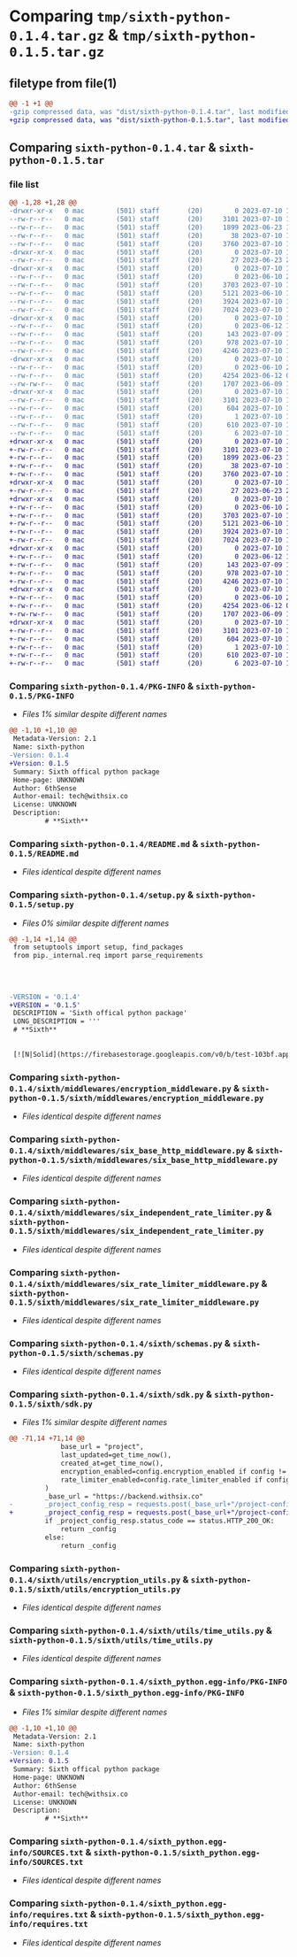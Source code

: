 # Comparing `tmp/sixth-python-0.1.4.tar.gz` & `tmp/sixth-python-0.1.5.tar.gz`

## filetype from file(1)

```diff
@@ -1 +1 @@
-gzip compressed data, was "dist/sixth-python-0.1.4.tar", last modified: Mon Jul 10 12:24:44 2023, max compression
+gzip compressed data, was "dist/sixth-python-0.1.5.tar", last modified: Mon Jul 10 13:05:25 2023, max compression
```

## Comparing `sixth-python-0.1.4.tar` & `sixth-python-0.1.5.tar`

### file list

```diff
@@ -1,28 +1,28 @@
-drwxr-xr-x   0 mac        (501) staff       (20)        0 2023-07-10 12:24:44.000000 sixth-python-0.1.4/
--rw-r--r--   0 mac        (501) staff       (20)     3101 2023-07-10 12:24:44.000000 sixth-python-0.1.4/PKG-INFO
--rw-r--r--   0 mac        (501) staff       (20)     1899 2023-06-23 11:48:40.000000 sixth-python-0.1.4/README.md
--rw-r--r--   0 mac        (501) staff       (20)       38 2023-07-10 12:24:44.000000 sixth-python-0.1.4/setup.cfg
--rw-r--r--   0 mac        (501) staff       (20)     3760 2023-07-10 12:24:40.000000 sixth-python-0.1.4/setup.py
-drwxr-xr-x   0 mac        (501) staff       (20)        0 2023-07-10 12:24:44.000000 sixth-python-0.1.4/sixth/
--rw-r--r--   0 mac        (501) staff       (20)       27 2023-06-23 22:29:11.000000 sixth-python-0.1.4/sixth/__init__.py
-drwxr-xr-x   0 mac        (501) staff       (20)        0 2023-07-10 12:24:44.000000 sixth-python-0.1.4/sixth/middlewares/
--rw-r--r--   0 mac        (501) staff       (20)        0 2023-06-10 23:12:54.000000 sixth-python-0.1.4/sixth/middlewares/__init__.py
--rw-r--r--   0 mac        (501) staff       (20)     3703 2023-07-10 11:42:02.000000 sixth-python-0.1.4/sixth/middlewares/encryption_middleware.py
--rw-r--r--   0 mac        (501) staff       (20)     5121 2023-06-10 17:10:19.000000 sixth-python-0.1.4/sixth/middlewares/six_base_http_middleware.py
--rw-r--r--   0 mac        (501) staff       (20)     3924 2023-07-10 11:42:02.000000 sixth-python-0.1.4/sixth/middlewares/six_independent_rate_limiter.py
--rw-r--r--   0 mac        (501) staff       (20)     7024 2023-07-10 12:10:24.000000 sixth-python-0.1.4/sixth/middlewares/six_rate_limiter_middleware.py
-drwxr-xr-x   0 mac        (501) staff       (20)        0 2023-07-10 12:24:44.000000 sixth-python-0.1.4/sixth/pen_test/
--rw-r--r--   0 mac        (501) staff       (20)        0 2023-06-12 15:04:45.000000 sixth-python-0.1.4/sixth/pen_test/__init__.py
--rw-r--r--   0 mac        (501) staff       (20)      143 2023-07-09 17:50:41.000000 sixth-python-0.1.4/sixth/pen_test/auto_pen_test.py
--rw-r--r--   0 mac        (501) staff       (20)      978 2023-07-10 11:22:10.000000 sixth-python-0.1.4/sixth/schemas.py
--rw-r--r--   0 mac        (501) staff       (20)     4246 2023-07-10 12:21:29.000000 sixth-python-0.1.4/sixth/sdk.py
-drwxr-xr-x   0 mac        (501) staff       (20)        0 2023-07-10 12:24:44.000000 sixth-python-0.1.4/sixth/utils/
--rw-r--r--   0 mac        (501) staff       (20)        0 2023-06-10 23:13:17.000000 sixth-python-0.1.4/sixth/utils/__init__.py
--rw-r--r--   0 mac        (501) staff       (20)     4254 2023-06-12 02:56:13.000000 sixth-python-0.1.4/sixth/utils/encryption_utils.py
--rw-rw-r--   0 mac        (501) staff       (20)     1707 2023-06-09 19:33:11.000000 sixth-python-0.1.4/sixth/utils/time_utils.py
-drwxr-xr-x   0 mac        (501) staff       (20)        0 2023-07-10 12:24:44.000000 sixth-python-0.1.4/sixth_python.egg-info/
--rw-r--r--   0 mac        (501) staff       (20)     3101 2023-07-10 12:24:44.000000 sixth-python-0.1.4/sixth_python.egg-info/PKG-INFO
--rw-r--r--   0 mac        (501) staff       (20)      604 2023-07-10 12:24:44.000000 sixth-python-0.1.4/sixth_python.egg-info/SOURCES.txt
--rw-r--r--   0 mac        (501) staff       (20)        1 2023-07-10 12:24:44.000000 sixth-python-0.1.4/sixth_python.egg-info/dependency_links.txt
--rw-r--r--   0 mac        (501) staff       (20)      610 2023-07-10 12:24:44.000000 sixth-python-0.1.4/sixth_python.egg-info/requires.txt
--rw-r--r--   0 mac        (501) staff       (20)        6 2023-07-10 12:24:44.000000 sixth-python-0.1.4/sixth_python.egg-info/top_level.txt
+drwxr-xr-x   0 mac        (501) staff       (20)        0 2023-07-10 13:05:25.000000 sixth-python-0.1.5/
+-rw-r--r--   0 mac        (501) staff       (20)     3101 2023-07-10 13:05:25.000000 sixth-python-0.1.5/PKG-INFO
+-rw-r--r--   0 mac        (501) staff       (20)     1899 2023-06-23 11:48:40.000000 sixth-python-0.1.5/README.md
+-rw-r--r--   0 mac        (501) staff       (20)       38 2023-07-10 13:05:25.000000 sixth-python-0.1.5/setup.cfg
+-rw-r--r--   0 mac        (501) staff       (20)     3760 2023-07-10 13:05:20.000000 sixth-python-0.1.5/setup.py
+drwxr-xr-x   0 mac        (501) staff       (20)        0 2023-07-10 13:05:25.000000 sixth-python-0.1.5/sixth/
+-rw-r--r--   0 mac        (501) staff       (20)       27 2023-06-23 22:29:11.000000 sixth-python-0.1.5/sixth/__init__.py
+drwxr-xr-x   0 mac        (501) staff       (20)        0 2023-07-10 13:05:25.000000 sixth-python-0.1.5/sixth/middlewares/
+-rw-r--r--   0 mac        (501) staff       (20)        0 2023-06-10 23:12:54.000000 sixth-python-0.1.5/sixth/middlewares/__init__.py
+-rw-r--r--   0 mac        (501) staff       (20)     3703 2023-07-10 11:42:02.000000 sixth-python-0.1.5/sixth/middlewares/encryption_middleware.py
+-rw-r--r--   0 mac        (501) staff       (20)     5121 2023-06-10 17:10:19.000000 sixth-python-0.1.5/sixth/middlewares/six_base_http_middleware.py
+-rw-r--r--   0 mac        (501) staff       (20)     3924 2023-07-10 11:42:02.000000 sixth-python-0.1.5/sixth/middlewares/six_independent_rate_limiter.py
+-rw-r--r--   0 mac        (501) staff       (20)     7024 2023-07-10 12:10:24.000000 sixth-python-0.1.5/sixth/middlewares/six_rate_limiter_middleware.py
+drwxr-xr-x   0 mac        (501) staff       (20)        0 2023-07-10 13:05:25.000000 sixth-python-0.1.5/sixth/pen_test/
+-rw-r--r--   0 mac        (501) staff       (20)        0 2023-06-12 15:04:45.000000 sixth-python-0.1.5/sixth/pen_test/__init__.py
+-rw-r--r--   0 mac        (501) staff       (20)      143 2023-07-09 17:50:41.000000 sixth-python-0.1.5/sixth/pen_test/auto_pen_test.py
+-rw-r--r--   0 mac        (501) staff       (20)      978 2023-07-10 11:22:10.000000 sixth-python-0.1.5/sixth/schemas.py
+-rw-r--r--   0 mac        (501) staff       (20)     4246 2023-07-10 13:04:35.000000 sixth-python-0.1.5/sixth/sdk.py
+drwxr-xr-x   0 mac        (501) staff       (20)        0 2023-07-10 13:05:25.000000 sixth-python-0.1.5/sixth/utils/
+-rw-r--r--   0 mac        (501) staff       (20)        0 2023-06-10 23:13:17.000000 sixth-python-0.1.5/sixth/utils/__init__.py
+-rw-r--r--   0 mac        (501) staff       (20)     4254 2023-06-12 02:56:13.000000 sixth-python-0.1.5/sixth/utils/encryption_utils.py
+-rw-rw-r--   0 mac        (501) staff       (20)     1707 2023-06-09 19:33:11.000000 sixth-python-0.1.5/sixth/utils/time_utils.py
+drwxr-xr-x   0 mac        (501) staff       (20)        0 2023-07-10 13:05:25.000000 sixth-python-0.1.5/sixth_python.egg-info/
+-rw-r--r--   0 mac        (501) staff       (20)     3101 2023-07-10 13:05:25.000000 sixth-python-0.1.5/sixth_python.egg-info/PKG-INFO
+-rw-r--r--   0 mac        (501) staff       (20)      604 2023-07-10 13:05:25.000000 sixth-python-0.1.5/sixth_python.egg-info/SOURCES.txt
+-rw-r--r--   0 mac        (501) staff       (20)        1 2023-07-10 13:05:25.000000 sixth-python-0.1.5/sixth_python.egg-info/dependency_links.txt
+-rw-r--r--   0 mac        (501) staff       (20)      610 2023-07-10 13:05:25.000000 sixth-python-0.1.5/sixth_python.egg-info/requires.txt
+-rw-r--r--   0 mac        (501) staff       (20)        6 2023-07-10 13:05:25.000000 sixth-python-0.1.5/sixth_python.egg-info/top_level.txt
```

### Comparing `sixth-python-0.1.4/PKG-INFO` & `sixth-python-0.1.5/PKG-INFO`

 * *Files 1% similar despite different names*

```diff
@@ -1,10 +1,10 @@
 Metadata-Version: 2.1
 Name: sixth-python
-Version: 0.1.4
+Version: 0.1.5
 Summary: Sixth offical python package
 Home-page: UNKNOWN
 Author: 6thSense
 Author-email: tech@withsix.co
 License: UNKNOWN
 Description: 
         # **Sixth**
```

### Comparing `sixth-python-0.1.4/README.md` & `sixth-python-0.1.5/README.md`

 * *Files identical despite different names*

### Comparing `sixth-python-0.1.4/setup.py` & `sixth-python-0.1.5/setup.py`

 * *Files 0% similar despite different names*

```diff
@@ -1,14 +1,14 @@
 from setuptools import setup, find_packages
 from pip._internal.req import parse_requirements
 
 
 
 
-VERSION = '0.1.4'
+VERSION = '0.1.5'
 DESCRIPTION = 'Sixth offical python package'
 LONG_DESCRIPTION = '''
 # **Sixth**
 
 
 [![N|Solid](https://firebasestorage.googleapis.com/v0/b/test-103bf.appspot.com/o/waves.png?alt=media&token=0fa4c489-d9c9-4a3b-9178-593b2b018613)](https://nodesource.com/products/nsolid)
```

### Comparing `sixth-python-0.1.4/sixth/middlewares/encryption_middleware.py` & `sixth-python-0.1.5/sixth/middlewares/encryption_middleware.py`

 * *Files identical despite different names*

### Comparing `sixth-python-0.1.4/sixth/middlewares/six_base_http_middleware.py` & `sixth-python-0.1.5/sixth/middlewares/six_base_http_middleware.py`

 * *Files identical despite different names*

### Comparing `sixth-python-0.1.4/sixth/middlewares/six_independent_rate_limiter.py` & `sixth-python-0.1.5/sixth/middlewares/six_independent_rate_limiter.py`

 * *Files identical despite different names*

### Comparing `sixth-python-0.1.4/sixth/middlewares/six_rate_limiter_middleware.py` & `sixth-python-0.1.5/sixth/middlewares/six_rate_limiter_middleware.py`

 * *Files identical despite different names*

### Comparing `sixth-python-0.1.4/sixth/schemas.py` & `sixth-python-0.1.5/sixth/schemas.py`

 * *Files identical despite different names*

### Comparing `sixth-python-0.1.4/sixth/sdk.py` & `sixth-python-0.1.5/sixth/sdk.py`

 * *Files 1% similar despite different names*

```diff
@@ -71,14 +71,14 @@
             base_url = "project",
             last_updated=get_time_now(), 
             created_at=get_time_now(), 
             encryption_enabled=config.encryption_enabled if config != None else False, 
             rate_limiter_enabled=config.rate_limiter_enabled if config != None else True
         )
         _base_url = "https://backend.withsix.co"
-        _project_config_resp = requests.post(_base_url+"/project-config/config/sync-user-config", json=_config.json())
+        _project_config_resp = requests.post(_base_url+"/project-config/config/sync-user-config", json=_config.dict())
         if _project_config_resp.status_code == status.HTTP_200_OK:
             return _config
         else: 
             return _config
```

### Comparing `sixth-python-0.1.4/sixth/utils/encryption_utils.py` & `sixth-python-0.1.5/sixth/utils/encryption_utils.py`

 * *Files identical despite different names*

### Comparing `sixth-python-0.1.4/sixth/utils/time_utils.py` & `sixth-python-0.1.5/sixth/utils/time_utils.py`

 * *Files identical despite different names*

### Comparing `sixth-python-0.1.4/sixth_python.egg-info/PKG-INFO` & `sixth-python-0.1.5/sixth_python.egg-info/PKG-INFO`

 * *Files 1% similar despite different names*

```diff
@@ -1,10 +1,10 @@
 Metadata-Version: 2.1
 Name: sixth-python
-Version: 0.1.4
+Version: 0.1.5
 Summary: Sixth offical python package
 Home-page: UNKNOWN
 Author: 6thSense
 Author-email: tech@withsix.co
 License: UNKNOWN
 Description: 
         # **Sixth**
```

### Comparing `sixth-python-0.1.4/sixth_python.egg-info/SOURCES.txt` & `sixth-python-0.1.5/sixth_python.egg-info/SOURCES.txt`

 * *Files identical despite different names*

### Comparing `sixth-python-0.1.4/sixth_python.egg-info/requires.txt` & `sixth-python-0.1.5/sixth_python.egg-info/requires.txt`

 * *Files identical despite different names*

